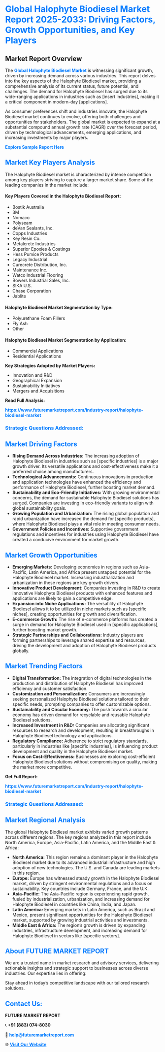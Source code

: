 <h1 style="color: #007BFF;">Global Halophyte Biodiesel Market Report 2025-2033: Driving Factors, Growth Opportunities, and Key Players</h1>

<section id="overview">
<h2>Market Report Overview</h2>
<p>The <a href="https://www.futuremarketreport.com/industry-report/halophyte-biodiesel-market" style="color: #007BFF; text-decoration: none;"><strong>Global Halophyte Biodiesel Market</strong></a> is witnessing significant growth, driven by increasing demand across various industries. This report delves into the key aspects of the Halophyte Biodiesel market, providing a comprehensive analysis of its current status, future potential, and challenges. The demand for Halophyte Biodiesel has surged due to its wide-ranging applications in industries such as [insert industries], making it a critical component in modern-day [applications].</p>
<p>As consumer preferences shift and industries innovate, the Halophyte Biodiesel market continues to evolve, offering both challenges and opportunities for stakeholders. The global market is expected to expand at a substantial compound annual growth rate (CAGR) over the forecast period, driven by technological advancements, emerging applications, and increasing investments by major players.</p>
</section>

<section id="overview">
<p><a href="https://www.futuremarketreport.com/request-sample/reportId=35213" style="color: #007BFF; text-decoration: none;"><strong>Explore Sample Report Here</strong></a></p>
</section>

<section id="key-players">
<h2 style="color: #007BFF;">Market Key Players Analysis</h2>
<p>The Halophyte Biodiesel market is characterized by intense competition among key players striving to capture a larger market share. Some of the leading companies in the market include:</p>
<h4>Key Players Covered in the Halophyte Biodiesel Report:</h4>
<ul><li>Bostik Australia</li><li>3M</li><li>Nomaco</li><li>Polyseam</li><li>deVan Sealants, Inc.</li><li>Copps Industries</li><li>Key Resin Co.</li><li>Metalcrete Industries</li><li>Superior Epoxies &amp; Coatings</li><li>Hess Pumice Products</li><li>Legacy Industrial</li><li>Curecrete Distribution, Inc.</li><li>Maintenance Inc.</li><li>Watco Industrial Flooring</li><li>Bowers Industrial Sales, Inc.</li><li>SIKA U.S.</li><li>Chase Corporation</li><li>Jablite</li></ul>
<h4>Halophyte Biodiesel Market Segmentation by Type:</h4>
<ul><li>Polyurethane Foam Fillers</li><li>Fly Ash</li><li>Other</li></ul>

<h4>Halophyte Biodiesel Market Segmentation by Application:</h4>
<ul><li>Commercial Applications</li><li>Residential Applications</li></ul>
<p><strong>Key Strategies Adopted by Market Players:</strong></p>
<ul>
<li>Innovation and R&D</li>
<li>Geographical Expansion</li>
<li>Sustainability Initiatives</li>
<li>Mergers and Acquisitions</li>
</ul>
</section>

<section>
<p><strong>Read Full Analysis: </strong></p><a href="https://www.futuremarketreport.com/industry-report/halophyte-biodiesel-market" style="color: #007BFF; text-decoration: none;"><strong>https://www.futuremarketreport.com/industry-report/halophyte-biodiesel-market</strong></a>
<h3 style="color: #007BFF;">Strategic Questions Addressed:</h3>
</section>

<section id="driving-factors">
<h2 style="color: #007BFF;">Market Driving Factors</h2>
<ul>
<li><strong>Rising Demand Across Industries:</strong> The increasing adoption of Halophyte Biodiesel in industries such as [specific industries] is a major growth driver. Its versatile applications and cost-effectiveness make it a preferred choice among manufacturers.</li>
<li><strong>Technological Advancements:</strong> Continuous innovations in production and application technologies have enhanced the efficiency and performance of Halophyte Biodiesel, further boosting market demand.</li>
<li><strong>Sustainability and Eco-Friendly Initiatives:</strong> With growing environmental concerns, the demand for sustainable Halophyte Biodiesel solutions has surged. Companies are investing in eco-friendly variants to align with global sustainability goals.</li>
<li><strong>Growing Population and Urbanization:</strong> The rising global population and rapid urbanization have increased the demand for [specific products], where Halophyte Biodiesel plays a vital role in meeting consumer needs.</li>
<li><strong>Government Policies and Incentives:</strong> Supportive government regulations and incentives for industries using Halophyte Biodiesel have created a conducive environment for market growth.</li>
</ul>
</section>

<section id="growth-opportunities">
<h2 style="color: #007BFF;">Market Growth Opportunities</h2>
<ul>
<li><strong>Emerging Markets:</strong> Developing economies in regions such as Asia-Pacific, Latin America, and Africa present untapped potential for the Halophyte Biodiesel market. Increasing industrialization and urbanization in these regions are key growth drivers.</li>
<li><strong>Innovative Product Development:</strong> Companies investing in R&D to create innovative Halophyte Biodiesel products with enhanced features and applications are likely to gain a competitive edge.</li>
<li><strong>Expansion into Niche Applications:</strong> The versatility of Halophyte Biodiesel allows it to be utilized in niche markets such as [specific niches], creating opportunities for growth and diversification.</li>
<li><strong>E-commerce Growth:</strong> The rise of e-commerce platforms has created a surge in demand for Halophyte Biodiesel used in [specific applications], further boosting market growth.</li>
<li><strong>Strategic Partnerships and Collaborations:</strong> Industry players are forming partnerships to leverage shared expertise and resources, driving the development and adoption of Halophyte Biodiesel products globally.</li>
</ul>
</section>

<section id="trending-factors">
<h2 style="color: #007BFF;">Market Trending Factors</h2>
<ul>
<li><strong>Digital Transformation:</strong> The integration of digital technologies in the production and distribution of Halophyte Biodiesel has improved efficiency and customer satisfaction.</li>
<li><strong>Customization and Personalization:</strong> Consumers are increasingly seeking personalized Halophyte Biodiesel solutions tailored to their specific needs, prompting companies to offer customizable options.</li>
<li><strong>Sustainability and Circular Economy:</strong> The push towards a circular economy has driven demand for recyclable and reusable Halophyte Biodiesel solutions.</li>
<li><strong>Increased Investment in R&D:</strong> Companies are allocating significant resources to research and development, resulting in breakthroughs in Halophyte Biodiesel technology and applications.</li>
<li><strong>Regulatory Compliance:</strong> Adherence to strict regulatory standards, particularly in industries like [specific industries], is influencing product development and quality in the Halophyte Biodiesel market.</li>
<li><strong>Focus on Cost-Effectiveness:</strong> Businesses are exploring cost-efficient Halophyte Biodiesel solutions without compromising on quality, making the market more competitive.</li>
</ul>
</section>

<section>
<p><strong>Get Full Report: </strong></p><a href="https://www.futuremarketreport.com/industry-report/halophyte-biodiesel-market" style="color: #007BFF; text-decoration: none;"><strong>https://www.futuremarketreport.com/industry-report/halophyte-biodiesel-market</strong></a>
<h3 style="color: #007BFF;">Strategic Questions Addressed:</h3>
</section>


<section id="regional-analysis">
<h2 style="color: #007BFF;">Market Regional Analysis</h2>
<p>The global Halophyte Biodiesel market exhibits varied growth patterns across different regions. The key regions analyzed in this report include North America, Europe, Asia-Pacific, Latin America, and the Middle East & Africa:</p>
<ul>
<li><strong>North America:</strong> This region remains a dominant player in the Halophyte Biodiesel market due to its advanced industrial infrastructure and high adoption of new technologies. The U.S. and Canada are leading markets in this region.</li>
<li><strong>Europe:</strong> Europe has witnessed steady growth in the Halophyte Biodiesel market, driven by stringent environmental regulations and a focus on sustainability. Key countries include Germany, France, and the U.K.</li>
<li><strong>Asia-Pacific:</strong> The Asia-Pacific region is experiencing rapid growth, fueled by industrialization, urbanization, and increasing demand for Halophyte Biodiesel in countries like China, India, and Japan.</li>
<li><strong>Latin America:</strong> Emerging markets in Latin America, such as Brazil and Mexico, present significant opportunities for the Halophyte Biodiesel market, supported by growing industrial activities and investments.</li>
<li><strong>Middle East & Africa:</strong> The region’s growth is driven by expanding industries, infrastructure development, and increasing demand for Halophyte Biodiesel in sectors like [specific sectors].</li>
</ul>
</section>

<footer>
<h2 style="color: #007BFF;">About FUTURE MARKET REPORT</h2>
<p>We are a trusted name in market research and advisory services, delivering actionable insights and strategic support to businesses across diverse industries. Our expertise lies in offering:</p>

<p>Stay ahead in today’s competitive landscape with our tailored research solutions.</p>

<h2 style="color: #007BFF;">Contact Us:</h2>
<p><strong>FUTURE MARKET REPORT</strong></p>
<p>📞 <strong>+91 (883) 074-8030</strong></p>
<p>📧 <strong><a href="mailto:help@futuremarketreport.com" style="color: #007BFF;">help@futuremarketreport.com</a></strong></p>
<p>🌐 <strong><a href="https://www.futuremarketreport.com/" style="color: #007BFF;">Visit Our Website</a></strong></p>
</footer>